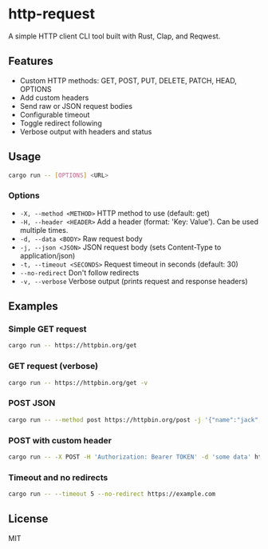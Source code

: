 # http-request

A simple HTTP client CLI tool built with Rust, Clap, and Reqwest.

## Features

- Custom HTTP methods: GET, POST, PUT, DELETE, PATCH, HEAD, OPTIONS
- Add custom headers
- Send raw or JSON request bodies
- Configurable timeout
- Toggle redirect following
- Verbose output with headers and status

## Usage

```sh
cargo run -- [OPTIONS] <URL>
```

### Options

- `-X, --method <METHOD>` HTTP method to use (default: get)
- `-H, --header <HEADER>` Add a header (format: 'Key: Value'). Can be used multiple times.
- `-d, --data <BODY>` Raw request body
- `-j, --json <JSON>` JSON request body (sets Content-Type to application/json)
- `-t, --timeout <SECONDS>` Request timeout in seconds (default: 30)
- `--no-redirect` Don't follow redirects
- `-v, --verbose` Verbose output (prints request and response headers)

## Examples

### Simple GET request

```sh
cargo run -- https://httpbin.org/get
```

### GET request (verbose)

```sh
cargo run -- https://httpbin.org/get -v
```

### POST JSON

```sh
cargo run -- --method post https://httpbin.org/post -j '{"name":"jack","age":20}'
```

### POST with custom header

```sh
cargo run -- -X POST -H 'Authorization: Bearer TOKEN' -d 'some data' https://example.com
```

### Timeout and no redirects

```sh
cargo run -- --timeout 5 --no-redirect https://example.com
```

## License

MIT